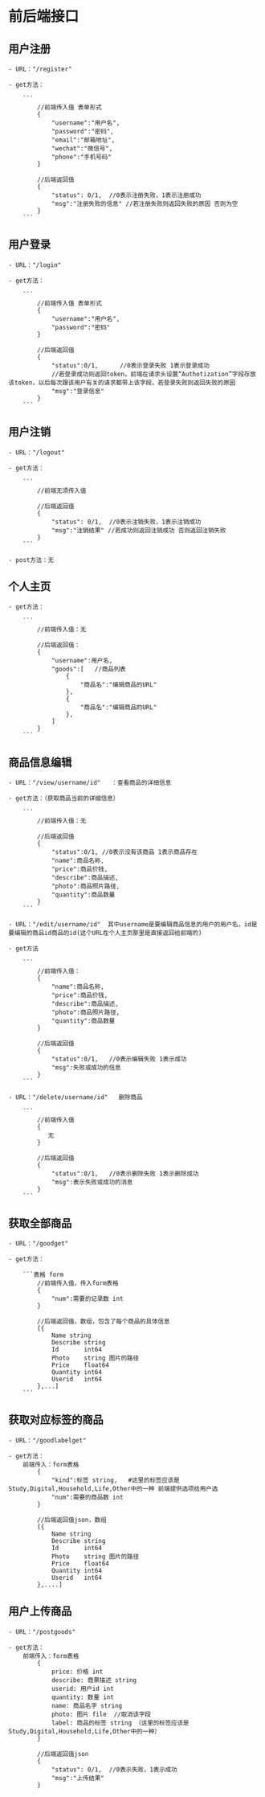 # 前后端接口

## 用户注册

    - URL："/register"

    - get方法：

        ```
            //前端传入值 表单形式
            {
                "username":"用户名",
                "password":"密码",
                "email":"邮箱地址",
                "wechat":"微信号",
                "phone":"手机号码"
            }

            //后端返回值
            {
                "status": 0/1,  //0表示注册失败，1表示注册成功
                "msg":"注册失败的信息" //若注册失败则返回失败的原因 否则为空
            }
        ```

## 用户登录


    - URL："/login"

    - get方法：

        ```
            //前端传入值 表单形式
            {
                "username":"用户名",
                "password":"密码"
            }

            //后端返回值
            {
                "status":0/1,      //0表示登录失败 1表示登录成功
                //若登录成功则返回token，前端在请求头设置“Authotization”字段存放该token，以后每次跟该用户有关的请求都带上该字段，若登录失败则返回失败的原因
                "msg":"登录信息"    
            }
        ```

## 用户注销

    - URL："/logout"

    - get方法：

        ```
            //前端无须传入值

            //后端返回值
            {
                "status": 0/1,  //0表示注销失败，1表示注销成功
                "msg":"注销结果" //若成功则返回注销成功 否则返回注销失败
            }
        ```

    - post方法：无

## 个人主页

    - get方法：

        ```
            //前端传入值：无

            //后端返回值：
            {
                "username":用户名,
                "goods":[   //商品列表
                    {
                        "商品名":"编辑商品的URL"
                    },
                    {
                        "商品名":"编辑商品的URL"
                    },
                ]
            }
        ```

## 商品信息编辑

    - URL："/view/username/id"   ：查看商品的详细信息

    - get方法：（获取商品当前的详细信息）

        ```
            //前端传入值：无

            //后端返回值
            {
                "status":0/1, //0表示没有该商品 1表示商品存在
                "name":商品名称,
                "price":商品价钱,
                "describe":商品描述,
                "photo":商品照片路径,
                "quantity":商品数量
            }
        ```

    - URL："/edit/username/id"  其中username是要编辑商品信息的用户的用户名，id是要编辑的商品id商品的id(这个URL在个人主页那里是直接返回给前端的)
    
    - get方法

        ```
            //前端传入值：
            {
                "name":商品名称,
                "price":商品价钱,
                "describe":商品描述,
                "photo":商品照片路径,
                "quantity":商品数量
            }

            //后端返回值
            {
                "status":0/1,   //0表示编辑失败 1表示成功
                "msg":失败或成功的信息
            }
        ```

    - URL："/delete/username/id"   删除商品

        ```
            //前端传入值
            {
               无
            }
            
            //后端返回值
            {
                "status":0/1,   //0表示删除失败 1表示删除成功
                "msg":表示失败或成功的消息
            }
        ```

## 获取全部商品

    - URL："/goodget"

    - get方法：

        ```表格 form
            //前端传入值，传入form表格
            {
                "num":需要的记录数 int
            }

            //后端返回值，数组，包含了每个商品的具体信息
            [{
                Name string 
                Describe string 
                Id       int64 
                Photo    string 图片的路径
                Price    float64
                Quantity int64 
                Userid   int64
            },...]
        ```

## 获取对应标签的商品

    - URL："/goodlabelget"

    - get方法：
        前端传入：form表格
            {
                "kind":标签 string,   #这里的标签应该是 Study,Digital,Household,Life,Other中的一种 前端提供选项给用户选
                "num":需要的商品数 int
            }

            //后端返回值json，数组
            [{
                Name string 
                Describe string 
                Id       int64 
                Photo    string 图片的路径
                Price    float64
                Quantity int64 
                Userid   int64
            },....]

## 用户上传商品

    - URL："/postgoods"

    - get方法：
        前端传入：form表格
            {
                price: 价格 int
                describe: 商票描述 string
                userid: 用户id int
                quantity: 数量 int
                name: 商品名字 string
                photo: 图片 file  //取消该字段
                label: 商品的标签 string （这里的标签应该是 Study,Digital,Household,Life,Other中的一种）
            }

            //后端返回值json
            {
                "status": 0/1,  //0表示失败，1表示成功
                "msg":"上传结果"
            }
